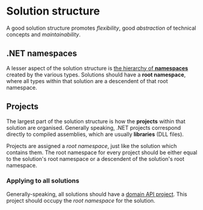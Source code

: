 # Solution structure
A good solution structure promotes *flexibility*, good *abstraction* of technical concepts and *maintainability*.

## .NET namespaces
A lesser aspect of the solution structure is [the hierarchy of **namespaces**] created by the various types. Solutions should have a **root namespace**, where all types within that solution are a descendent of that root namespace.

[the hierarchy of **namespaces**]: NetNamespaces

## Projects
The largest part of the solution structure is how the **projects** within that solution are organised. Generally speaking, .NET projects correspond directly to compiled assemblies, which are usually **libraries** (DLL files).

Projects are assigned a *root namespace*, just like the solution which contains them. The root namespace for every project should be either equal to the solution's root namespace or a descendent of the solution's root namespace.

### Applying to all solutions
Generally-speaking, all solutions should have a [domain API project]. This project should occupy the *root namespace* for the solution.

[domain API project]: DomainApiProject